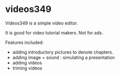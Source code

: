 # videos349

Videos349 is a simple video editor.

It is good for video tutorial makers. Not for ads.

Features included:
- adding introductory pictures to denote chapters.
- adding image + sound : simulating a presentation
- adding videos
- triming videos